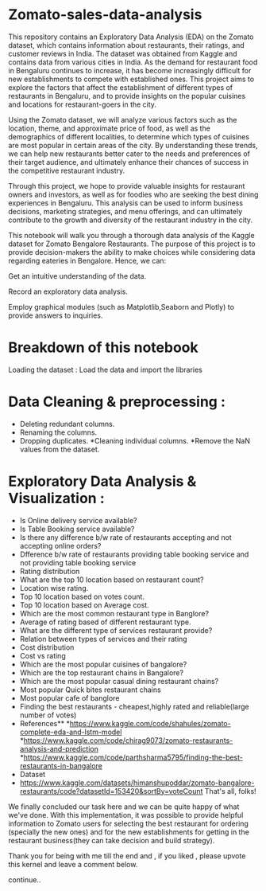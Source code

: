 # Zomato-sales-data-analysis

This repository contains an Exploratory Data Analysis (EDA) on the Zomato dataset, which contains information about restaurants, their ratings, and customer reviews in India. The dataset was obtained from Kaggle and contains data from various cities in India.
As the demand for restaurant food in Bengaluru continues to increase, it has become increasingly difficult for new establishments to compete with established ones. This project aims to explore the factors that affect the establishment of different types of restaurants in Bengaluru, and to provide insights on the popular cuisines and locations for restaurant-goers in the city.

Using the Zomato dataset, we will analyze various factors such as the location, theme, and approximate price of food, as well as the demographics of different localities, to determine which types of cuisines are most popular in certain areas of the city. By understanding these trends, we can help new restaurants better cater to the needs and preferences of their target audience, and ultimately enhance their chances of success in the competitive restaurant industry.

Through this project, we hope to provide valuable insights for restaurant owners and investors, as well as for foodies who are seeking the best dining experiences in Bengaluru. This analysis can be used to inform business decisions, marketing strategies, and menu offerings, and can ultimately contribute to the growth and diversity of the restaurant industry in the city.

This notebook will walk you through a thorough data analysis of the Kaggle dataset for Zomato Bengalore Restaurants. The purpose of this project is to provide decision-makers the ability to make choices while considering data regarding eateries in Bengalore. Hence, we can:

Get an intuitive understanding of the data.

Record an exploratory data analysis.

Employ graphical modules (such as Matplotlib,Seaborn and Plotly) to provide answers to inquiries.

# Breakdown of this notebook
Loading the dataset : Load the data and import the libraries

# Data Cleaning & preprocessing :

* Deleting redundant columns.
* Renaming the columns.
* Dropping duplicates.
*Cleaning individual columns.
*Remove the NaN values from the dataset.
# Exploratory Data Analysis & Visualization :
* Is Online delivery service available?
* Is Table Booking service available?
* Is there any difference b/w rate of restaurants accepting and not accepting online orders?
* Dfference b/w rate of restaurants providing table booking service and not providing table booking service
* Rating distribution
* What are the top 10 location based on restaurant count?
* Location wise rating.
* Top 10 location based on votes count.
* Top 10 location based on Average cost.
* Which are the most common restaurant type in Banglore?
* Average of rating based of different restaurant type.
* What are the different type of services restaurant provide?
* Relation between types of services and their rating
* Cost distribution
* Cost vs rating
* Which are the most popular cuisines of bangalore?
* Which are the top restaurant chains in Bangalore?
* Which are the most popular casual dining restaurant chains?
* Most popular Quick bites restaurant chains
* Most popular cafe of banglore
* Finding the best restaurants - cheapest,highly rated and reliable(large number of votes)
* References**
*https://www.kaggle.com/code/shahules/zomato-complete-eda-and-lstm-model
*https://www.kaggle.com/code/chirag9073/zomato-restaurants-analysis-and-prediction
*https://www.kaggle.com/code/parthsharma5795/finding-the-best-restaurants-in-bangalore
* Dataset
* https://www.kaggle.com/datasets/himanshupoddar/zomato-bangalore-restaurants/code?datasetId=153420&sortBy=voteCount
That's all, folks!

We finally concluded our task here and we can be quite happy of what we've done. With this implementation, it was possible to provide helpful information to Zomato users for selecting the best restaurant for ordering (specially the new ones) and for the new establishments for getting in the restaurant business(they can take decision and build strategy).


Thank you for being with me till the end and , if you liked , please upvote this kernel and leave a comment below.

continue..
